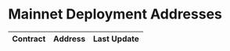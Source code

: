 # Mainnet Deployment Addresses

| Contract | Address | Last Update |
| :------- | :------ | :---------- |

